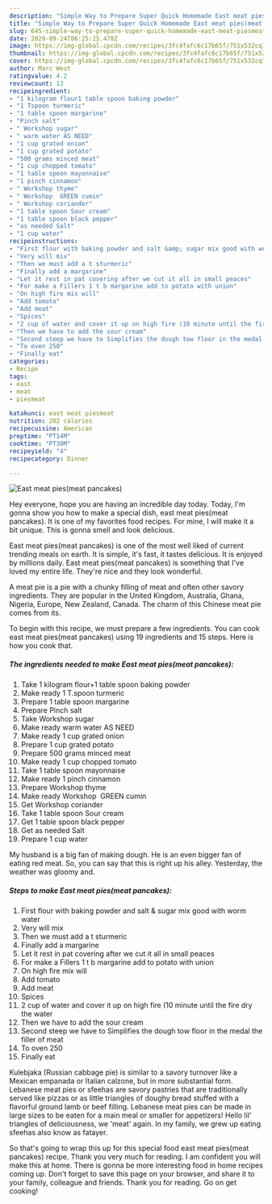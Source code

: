 ```yaml
---
description: "Simple Way to Prepare Super Quick Homemade East meat pies(meat pancakes)"
title: "Simple Way to Prepare Super Quick Homemade East meat pies(meat pancakes)"
slug: 645-simple-way-to-prepare-super-quick-homemade-east-meat-piesmeat-pancakes
date: 2020-09-24T06:25:25.478Z
image: https://img-global.cpcdn.com/recipes/3fc4fafc6c17b65f/751x532cq70/east-meat-piesmeat-pancakes-recipe-main-photo.jpg
thumbnail: https://img-global.cpcdn.com/recipes/3fc4fafc6c17b65f/751x532cq70/east-meat-piesmeat-pancakes-recipe-main-photo.jpg
cover: https://img-global.cpcdn.com/recipes/3fc4fafc6c17b65f/751x532cq70/east-meat-piesmeat-pancakes-recipe-main-photo.jpg
author: Marc West
ratingvalue: 4.2
reviewcount: 13
recipeingredient:
- "1 kilogram flour1 table spoon baking powder"
- "1 Tspoon turmeric"
- "1 table spoon margarine"
- "Pinch salt"
- " Workshop sugar"
- " warm water AS NEED"
- "1 cup grated onion"
- "1 cup grated potato"
- "500 grams minced meat"
- "1 cup chopped tomato"
- "1 table spoon mayonnaise"
- "1 pinch cinnamon"
- " Workshop thyme"
- " Workshop  GREEN cumin"
- " Workshop coriander"
- "1 table spoon Sour cream"
- "1 table spoon black pepper"
- "as needed Salt"
- "1 cup water"
recipeinstructions:
- "First flour with baking powder and salt &amp; sugar mix good with worm water"
- "Very will mix"
- "Then we must add a t sturmeric"
- "Finally add a margarine"
- "Let it rest in pat covering after we cut it all in small peaces"
- "For make a Fillers 1 t b margarine add to potato with union"
- "On high fire mix will"
- "Add tomato"
- "Add meat"
- "Spices"
- "2 cup of water and cover it up on high fire (10 minute until the fire dry the water"
- "Then we have to add the sour cream"
- "Second steep we have to Simplifies the dough tow floor in the medal the filler of meat"
- "To oven 250"
- "Finally eat"
categories:
- Recipe
tags:
- east
- meat
- piesmeat

katakunci: east meat piesmeat 
nutrition: 202 calories
recipecuisine: American
preptime: "PT14M"
cooktime: "PT30M"
recipeyield: "4"
recipecategory: Dinner

---
```



![East meat pies(meat pancakes)](https://img-global.cpcdn.com/recipes/3fc4fafc6c17b65f/751x532cq70/east-meat-piesmeat-pancakes-recipe-main-photo.jpg)

Hey everyone, hope you are having an incredible day today. Today, I'm gonna show you how to make a special dish, east meat pies(meat pancakes). It is one of my favorites food recipes. For mine, I will make it a bit unique. This is gonna smell and look delicious.

East meat pies(meat pancakes) is one of the most well liked of current trending meals on earth. It is simple, it's fast, it tastes delicious. It is enjoyed by millions daily. East meat pies(meat pancakes) is something that I've loved my entire life. They're nice and they look wonderful.

A meat pie is a pie with a chunky filling of meat and often other savory ingredients. They are popular in the United Kingdom, Australia, Ghana, Nigeria, Europe, New Zealand, Canada. The charm of this Chinese meat pie comes from its.


To begin with this recipe, we must prepare a few ingredients. You can cook east meat pies(meat pancakes) using 19 ingredients and 15 steps. Here is how you cook that.

<!--inarticleads1-->

##### The ingredients needed to make East meat pies(meat pancakes):

1. Take 1 kilogram flour+1 table spoon baking powder
1. Make ready 1 T.spoon turmeric
1. Prepare 1 table spoon margarine
1. Prepare Pinch salt
1. Take  Workshop sugar
1. Make ready  warm water AS NEED
1. Make ready 1 cup grated onion
1. Prepare 1 cup grated potato
1. Prepare 500 grams minced meat
1. Make ready 1 cup chopped tomato
1. Take 1 table spoon mayonnaise
1. Make ready 1 pinch cinnamon
1. Prepare  Workshop thyme
1. Make ready  Workshop  GREEN cumin
1. Get  Workshop coriander
1. Take 1 table spoon Sour cream
1. Get 1 table spoon black pepper
1. Get as needed Salt
1. Prepare 1 cup water


My husband is a big fan of making dough. He is an even bigger fan of eating red meat. So, you can say that this is right up his alley. Yesterday, the weather was gloomy and. 

<!--inarticleads2-->

##### Steps to make East meat pies(meat pancakes):

1. First flour with baking powder and salt &amp; sugar mix good with worm water
1. Very will mix
1. Then we must add a t sturmeric
1. Finally add a margarine
1. Let it rest in pat covering after we cut it all in small peaces
1. For make a Fillers 1 t b margarine add to potato with union
1. On high fire mix will
1. Add tomato
1. Add meat
1. Spices
1. 2 cup of water and cover it up on high fire (10 minute until the fire dry the water
1. Then we have to add the sour cream
1. Second steep we have to Simplifies the dough tow floor in the medal the filler of meat
1. To oven 250
1. Finally eat


Kulebjaka (Russian cabbage pie) is similar to a savory turnover like a Mexican empanada or Italian calzone, but in more substantial form. Lebanese meat pies or sfeehas are savory pastries that are traditionally served like pizzas or as little triangles of doughy bread stuffed with a flavorful ground lamb or beef filling. Lebanese meat pies can be made in large sizes to be eaten for a main meal or smaller for appetizers! Hello lil&#39; triangles of deliciousness, we &#39;meat&#39; again. In my family, we grew up eating sfeehas also know as fatayer. 

So that's going to wrap this up for this special food east meat pies(meat pancakes) recipe. Thank you very much for reading. I am confident you will make this at home. There is gonna be more interesting food in home recipes coming up. Don't forget to save this page on your browser, and share it to your family, colleague and friends. Thank you for reading. Go on get cooking!
